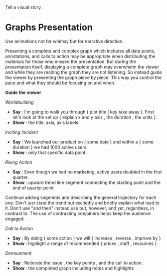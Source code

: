 Tell a visual story.

# Graphs Presentation

Use animations not for whimsy but for narrative direction.

Presenting a complete and complex graph which includes all data points, annotations, and calls to action may be appropriate when distributing the materials for those who missed the presentation. But during the presentation itself, displaying a complete graph may overwhelm the viewer and while they are reading the graph they are not listening. So instead guide the viewer by presenting the graph piece by piece. This way you control the pace and what they should be focusing on and when.

**Guide the viewer**

*Worldbuilding*
- **Say** : I'm going to walk you through { plot title | key take away }. First let's look at the set up { explain x and y axis , the duration , the units }.
- **Show** : the title, axis, axis labels

*Inciting Incident*
- **Say** : We launched our product on { some date } and within a { some duration } we had 1000 active users.
- **Show** : only that specific data point

*Rising Action*
- **Say** : Even though we had no marketing, active users doubled in the first quarter.
- **Show** : upward trend line segment connecting the starting point and the end of quarter point

Continue adding segments and describing the general trajectory for each one. Don't just state the trend but excitedly and briefly explain what lead to it. Don't use "and then" instead use but, however, and yet, regardless, in contrast to. The use of contrasting conjoiners helps keep the audience engaged.

*Call to Action*
- **Say** : By doing { some action } we will { increase , reverse , improve by }
- **Show** : highlight a range of recommended { prices , staff , resources }

*Denouement*
- **Say** : Reiterate the issue , the key points , and the call to action.
- **Show** : the completed graph including notes and highlights
